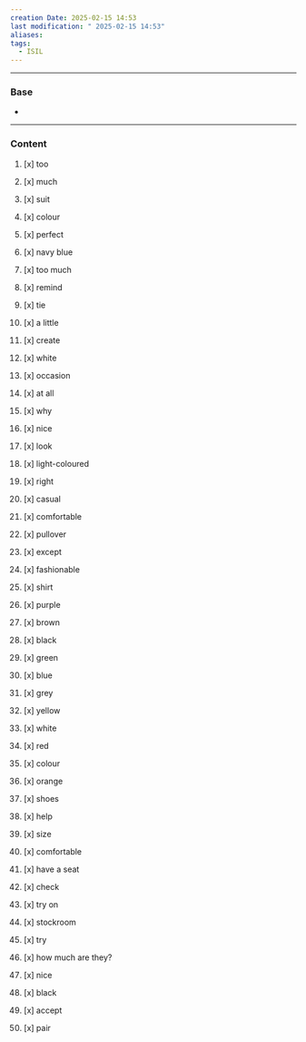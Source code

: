 ```yaml
---
creation Date: 2025-02-15 14:53
last modification: " 2025-02-15 14:53"
aliases: 
tags:
  - ISIL
---
```

___
### Base
- 
___
### Content

1. [x] too
2. [x] much
3. [x] suit
4. [x] colour
5. [x] perfect
6. [x] navy blue
7. [x] too much
8. [x] remind
9. [x] tie
10. [x] a little
11. [x] create
12. [x] white
13. [x] occasion
14. [x] at all
15. [x] why
16. [x] nice
17. [x] look
18. [x] light-coloured
19. [x] right
20. [x] casual
21. [x] comfortable
22. [x] pullover
23. [x] except
24. [x] fashionable
25. [x] shirt


1. [x] purple
2. [x] brown
3. [x] black
4. [x] green
5. [x] blue
6. [x] grey
7. [x] yellow
8. [x] white
9. [x] red
10. [x] colour
11. [x] orange


1. [x] shoes
2. [x] help
3. [x] size
4. [x] comfortable
5. [x] have a seat
6. [x] check
7. [x] try on
8. [x] stockroom
9. [x] try
10. [x] how much are they?
11. [x] nice
12. [x] black
13. [x] accept
14. [x] pair

